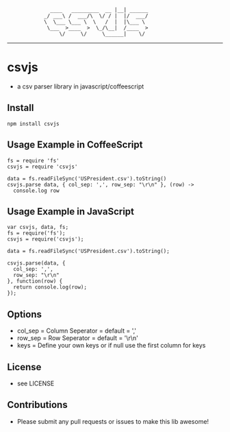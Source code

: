                   ____   _________  __ |__| ______    
                _/ ___\ /  ___/\  \/ / |  |/  ___/     
                \  \___ \___ \  \   /  |  |\___ \       
                 \___  >____  >  \_/\__|  /____  >      
                     \/     \/     \______|    \/     
    
---

# csvjs 

- a csv parser library in javascript/coffeescript

## Install

```
npm install csvjs

```

## Usage Example in CoffeeScript

```
fs = require 'fs'
csvjs = require 'csvjs'

data = fs.readFileSync('USPresident.csv').toString()
csvjs.parse data, { col_sep: ',', row_sep: "\r\n" }, (row) -> 
  console.log row

```

## Usage Example in JavaScript

```
var csvjs, data, fs;
fs = require('fs');
csvjs = require('csvjs');

data = fs.readFileSync('USPresident.csv').toString();

csvjs.parse(data, {
  col_sep: ',',
  row_sep: "\r\n"
}, function(row) {
  return console.log(row);
});

```

## Options

* col_sep = Column Seperator = default = ','
* row_sep = Row Seperator = default = '\r\n'
* keys = Define your own keys or if null use the first column for keys

## License

* see LICENSE

## Contributions

* Please submit any pull requests or issues to make this lib awesome!
